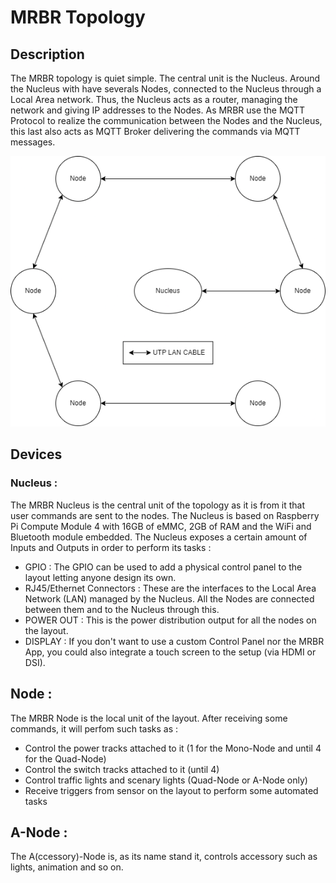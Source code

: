 # MRBR Topology

## Description

The MRBR topology is quiet simple. The central unit is the Nucleus. Around the Nucleus with have severals Nodes, connected to the Nucleus through a Local Area network. Thus, the Nucleus acts as a router, managing the network and giving IP addresses to the Nodes. 
As MRBR use the MQTT Protocol to realize the communication between the Nodes and the Nucleus, this last also acts as MQTT Broker delivering the commands via MQTT messages.

![](assets/Devices_Topology.png)

## Devices

### Nucleus :
The MRBR Nucleus is the central unit of the topology as it is from it that user commands are sent to the nodes.
The Nucleus is based on Raspberry Pi Compute Module 4 with 16GB of eMMC, 2GB of RAM and the WiFi and Bluetooth module embedded.
The Nucleus exposes a certain amount of Inputs and Outputs in order to perform its tasks : 
- GPIO : The GPIO can be used to add a physical control panel to the layout letting anyone design its own.
- RJ45/Ethernet Connectors : These are the interfaces to the Local Area Network (LAN) managed by the Nucleus. All the Nodes are connected between them and to the Nucleus through this.
- POWER OUT : This is the power distribution output for all the nodes on the layout.
- DISPLAY : If you don't want to use a custom Control Panel nor the MRBR App, you could also integrate a touch screen to the setup (via HDMI or DSI).

## Node :
The MRBR Node is the local unit of the layout. After receiving some commands, it will perfom such tasks as :
- Control the power tracks attached to it (1 for the Mono-Node and until 4 for the Quad-Node)
- Control the switch tracks attached to it (until 4)
- Control traffic lights and scenary lights (Quad-Node or A-Node only)
- Receive triggers from sensor on the layout to perform some automated tasks

## A-Node : 
The A(ccessory)-Node is, as its name stand it, controls accessory such as lights, animation and so on.